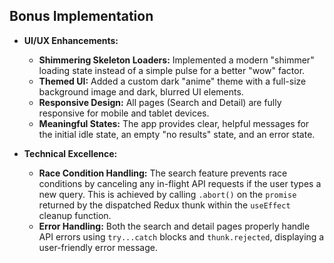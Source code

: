 ## Bonus Implementation

* **UI/UX Enhancements:**
    * **Shimmering Skeleton Loaders:** Implemented a modern "shimmer" loading state instead of a simple pulse for a better "wow" factor.
    * **Themed UI:** Added a custom dark "anime" theme with a full-size background image and dark, blurred UI elements.
    * **Responsive Design:** All pages (Search and Detail) are fully responsive for mobile and tablet devices.
    * **Meaningful States:** The app provides clear, helpful messages for the initial idle state, an empty "no results" state, and an error state.

* **Technical Excellence:**
    * **Race Condition Handling:** The search feature prevents race conditions by canceling any in-flight API requests if the user types a new query. This is achieved by calling `.abort()` on the `promise` returned by the dispatched Redux thunk within the `useEffect` cleanup function.
    * **Error Handling:** Both the search and detail pages properly handle API errors using `try...catch` blocks and `thunk.rejected`, displaying a user-friendly error message.